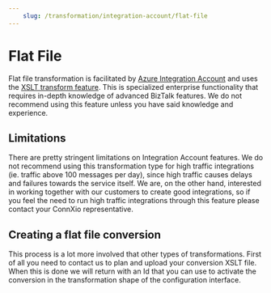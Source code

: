 ```yaml
---
    slug: /transformation/integration-account/flat-file
---
```


# Flat File

Flat file transformation is facilitated by [Azure Integration Account](https://docs.microsoft.com/en-us/azure/logic-apps/logic-apps-enterprise-integration-create-integration-account?tabs=azure-portal) and uses the [XSLT transform feature](https://docs.microsoft.com/en-us/azure/logic-apps/logic-apps-enterprise-integration-maps?tabs=consumption). This is specialized enterprise functionality that requires in-depth knowledge of advanced BizTalk features. We do not recommend using this feature unless you have said knowledge and experience.

## Limitations

There are pretty stringent limitations on Integration Account features. We do not recommend using this transformation type for high traffic integrations (ie. traffic above 100 messages per day), since high traffic causes delays and failures towards the service itself. We are, on the other hand, interested in working together with our customers to create good integrations, so if you feel the need to run high traffic integrations through this feature please contact your ConnXio representative.

## Creating a flat file conversion

This process is a lot more involved that other types of transformations. First of all you need to contact us to plan and upload your conversion XSLT file. When this is done we will return with an Id that you can use to activate the conversion in the transformation shape of the configuration interface.
